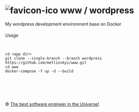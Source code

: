 ![favicon-ico] www / wordpress
=======

My wordpress development environment base on Docker

###### Usage

```

cd <app dir>
git clone --single-branch --branch wordpress https://github.com/metlinskyi/www.git
cd www
docker-compose -f up -d --build

```

&nbsp;
============
&copy; [The best software engineer in the Universe!](http://www.metlinskyi.com/)

[favicon-ico]: https://raw.github.com/metlinskyi/www/wordpress/favicon.ico